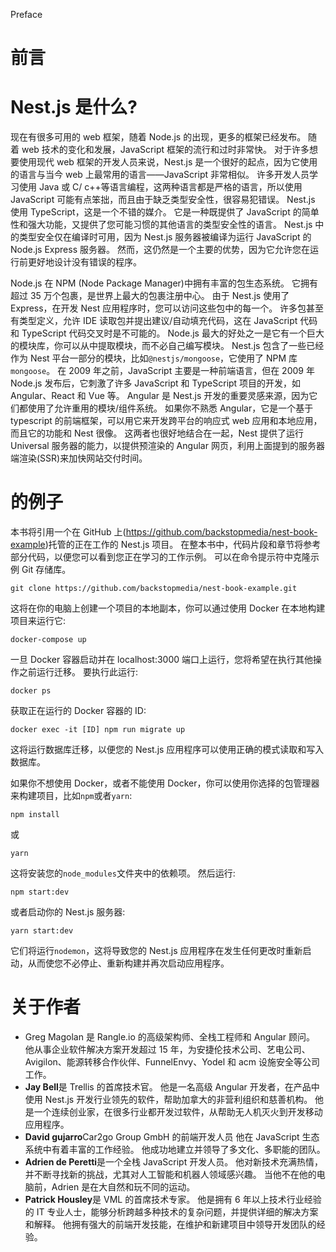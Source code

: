 Preface <link rel="stylesheet" type="text/css" href="../Styles/epub.css">

# 前言

# Nest.js 是什么?

现在有很多可用的 web 框架，随着 Node.js 的出现，更多的框架已经发布。 随着 web 技术的变化和发展，JavaScript 框架的流行和过时非常快。 对于许多想要使用现代 web 框架的开发人员来说，Nest.js 是一个很好的起点，因为它使用的语言与当今 web 上最常用的语言——JavaScript 非常相似。 许多开发人员学习使用 Java 或 C/ c++等语言编程，这两种语言都是严格的语言，所以使用 JavaScript 可能有点笨拙，而且由于缺乏类型安全性，很容易犯错误。 Nest.js 使用 TypeScript，这是一个不错的媒介。 它是一种既提供了 JavaScript 的简单性和强大功能，又提供了您可能习惯的其他语言的类型安全性的语言。 Nest.js 中的类型安全仅在编译时可用，因为 Nest.js 服务器被编译为运行 JavaScript 的 Node.js Express 服务器。 然而，这仍然是一个主要的优势，因为它允许您在运行前更好地设计没有错误的程序。

Node.js 在 NPM (Node Package Manager)中拥有丰富的包生态系统。 它拥有超过 35 万个包裹，是世界上最大的包裹注册中心。 由于 Nest.js 使用了 Express，在开发 Nest 应用程序时，您可以访问这些包中的每一个。 许多包甚至有类型定义，允许 IDE 读取包并提出建议/自动填充代码，这在 JavaScript 代码和 TypeScript 代码交叉时是不可能的。 Node.js 最大的好处之一是它有一个巨大的模块库，你可以从中提取模块，而不必自己编写模块。 Nest.js 包含了一些已经作为 Nest 平台一部分的模块，比如`@nestjs/mongoose`，它使用了 NPM 库`mongoose`。 在 2009 年之前，JavaScript 主要是一种前端语言，但在 2009 年 Node.js 发布后，它刺激了许多 JavaScript 和 TypeScript 项目的开发，如 Angular、React 和 Vue 等。 Angular 是 Nest.js 开发的重要灵感来源，因为它们都使用了允许重用的模块/组件系统。 如果你不熟悉 Angular，它是一个基于 typescript 的前端框架，可以用它来开发跨平台的响应式 web 应用和本地应用，而且它的功能和 Nest 很像。 这两者也很好地结合在一起，Nest 提供了运行 Universal 服务器的能力，以提供预渲染的 Angular 网页，利用上面提到的服务器端渲染(SSR)来加快网站交付时间。

# 的例子

本书将引用一个在 GitHub 上(https://github.com/backstopmedia/nest-book-example)托管的正在工作的 Nest.js 项目。 在整本书中，代码片段和章节将参考部分代码，以便您可以看到您正在学习的工作示例。 可以在命令提示符中克隆示例 Git 存储库。

```
git clone https://github.com/backstopmedia/nest-book-example.git

```

这将在你的电脑上创建一个项目的本地副本，你可以通过使用 Docker 在本地构建项目来运行它:

```
docker-compose up

```

一旦 Docker 容器启动并在 localhost:3000 端口上运行，您将希望在执行其他操作之前运行迁移。 要执行此运行:

```
docker ps

```

获取正在运行的 Docker 容器的 ID:

```
docker exec -it [ID] npm run migrate up

```

这将运行数据库迁移，以便您的 Nest.js 应用程序可以使用正确的模式读取和写入数据库。

如果你不想使用 Docker，或者不能使用 Docker，你可以使用你选择的包管理器来构建项目，比如`npm`或者`yarn`:

```
npm install

```

或

```
yarn

```

这将安装您的`node_modules`文件夹中的依赖项。 然后运行:

```
npm start:dev

```

或者启动你的 Nest.js 服务器:

```
yarn start:dev

```

它们将运行`nodemon`，这将导致您的 Nest.js 应用程序在发生任何更改时重新启动，从而使您不必停止、重新构建并再次启动应用程序。

# 关于作者

*   Greg Magolan 是 Rangle.io 的高级架构师、全栈工程师和 Angular 顾问。 他从事企业软件解决方案开发超过 15 年，为安捷伦技术公司、艺电公司、Avigilon、能源转移合作伙伴、FunnelEnvy、Yodel 和 acm 设施安全等公司工作。
*   **Jay Bell**是 Trellis 的首席技术官。 他是一名高级 Angular 开发者，在产品中使用 Nest.js 开发行业领先的软件，帮助加拿大的非营利组织和慈善机构。 他是一个连续创业家，在很多行业都开发过软件，从帮助无人机灭火到开发移动应用程序。
*   **David gujarro**Car2go Group GmbH 的前端开发人员 他在 JavaScript 生态系统中有着丰富的工作经验。 他成功地建立并领导了多文化、多职能的团队。
*   **Adrien de Peretti**是一个全栈 JavaScript 开发人员。 他对新技术充满热情，并不断寻找新的挑战，尤其对人工智能和机器人领域感兴趣。 当他不在他的电脑前，Adrien 是在大自然和玩不同的运动。
*   **Patrick Housley**是 VML 的首席技术专家。 他是拥有 6 年以上技术行业经验的 IT 专业人士，能够分析跨越多种技术的复杂问题，并提供详细的解决方案和解释。 他拥有强大的前端开发技能，在维护和新建项目中领导开发团队的经验。